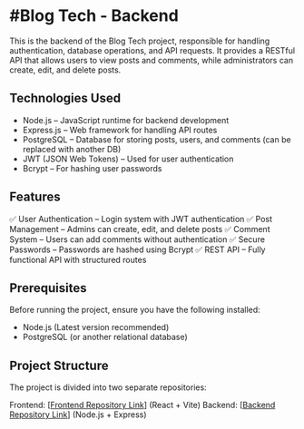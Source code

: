 # #Blog Tech - Backend
This is the backend of the Blog Tech project, responsible for handling authentication, database operations, and API requests. It provides a RESTful API that allows users to view posts and comments, while administrators can create, edit, and delete posts.

## Technologies Used
- Node.js – JavaScript runtime for backend development
- Express.js – Web framework for handling API routes
- PostgreSQL – Database for storing posts, users, and comments (can be replaced with another DB)
- JWT (JSON Web Tokens) – Used for user authentication
- Bcrypt – For hashing user passwords

## Features
✅ User Authentication – Login system with JWT authentication
✅ Post Management – Admins can create, edit, and delete posts
✅ Comment System – Users can add comments without authentication
✅ Secure Passwords – Passwords are hashed using Bcrypt
✅ REST API – Fully functional API with structured routes

## Prerequisites
Before running the project, ensure you have the following installed:

- Node.js (Latest version recommended)
- PostgreSQL (or another relational database)

## Project Structure
The project is divided into two separate repositories:

Frontend: [[Frontend Repository Link](https://github.com/Karla-Cavalcante/frontend-blog-api)] (React + Vite)
Backend: [[Backend Repository Link](https://github.com/Karla-Cavalcante/blog-api)] (Node.js + Express)
